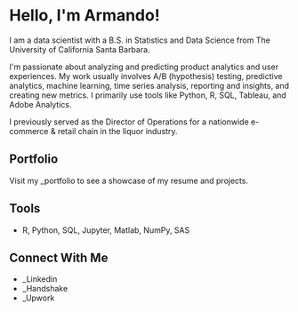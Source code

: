 # Hello, I'm Armando!

I am a data scientist with a B.S. in Statistics and Data Science from The University of California Santa Barbara.

I'm passionate about analyzing and predicting product analytics and user experiences. My work usually involves A/B (hypothesis) testing, predictive analytics, machine learning, time series analysis, reporting and insights, and creating new metrics. 
I primarily use tools like Python, R, SQL, Tableau, and Adobe Analytics.

I previously served as the Director of Operations for a nationwide e-commerce & retail chain in the liquor industry.

## Portfolio
Visit my _portfolio to see a showcase of my resume and projects.

## Tools
- R, Python, SQL, Jupyter, Matlab, NumPy, SAS

## Connect With Me
- _Linkedin
- _Handshake
- _Upwork
